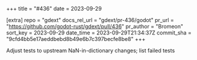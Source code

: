 +++
title = "#436"
date = 2023-09-29

[extra]
repo = "gdext"
docs_rel_url = "gdext/pr-436/godot"
pr_url = "https://github.com/godot-rust/gdext/pull/436"
pr_author = "Bromeon"
sort_key = 2023-09-29
date_time = 2023-09-29T21:34:37Z
commit_sha = "9cfd4bb5e17aeddbebd8b49e6b7c397becfe8be8"
+++

Adjust tests to upstream NaN-in-dictionary changes; list failed tests
